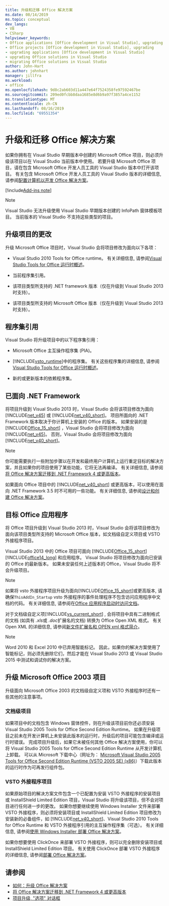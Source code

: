 ```yaml
---
title: 升级和迁移 Office 解决方案
ms.date: 08/14/2019
ms.topic: conceptual
dev_langs:
- VB
- CSharp
helpviewer_keywords:
- Office applications [Office development in Visual Studio], upgrading
- Office projects [Office development in Visual Studio], upgrading
- upgrading applications [Office development in Visual Studio]
- upgrading Office solutions in Visual Studio
- migrating Office solutions in Visual Studio
author: John-Hart
ms.author: johnhart
manager: jillfra
ms.workload:
- office
ms.openlocfilehash: 9d8c2ab603d11a447e64f7524358fe97592467be
ms.sourcegitcommit: 209ed0fcbb8daa1685e8d6b9a97f3857a4ce1152
ms.translationtype: MT
ms.contentlocale: zh-CN
ms.lasthandoff: 08/16/2019
ms.locfileid: "69551354"
---
```

# <a name="upgrade-and-migrate-office-solutions"></a>升级和迁移 Office 解决方案
  如果你拥有在 Visual Studio 早期版本中创建的 Microsoft Office 项目，则必须升级该项目以在 Visual Studio 当前版本中使用。 若要升级 Microsoft Office 项目，请在包含 Microsoft Office 开发人员工具的 Visual Studio 版本中打开该项目。 有关包含 Microsoft Office 开发人员工具的 Visual Studio 版本的详细信息, 请参阅[配置计算机以开发 Office 解决方案](../vsto/configuring-a-computer-to-develop-office-solutions.md)。

[!include[Add-ins note](includes/addinsnote.md)]

> [!NOTE]
> Visual Studio 无法升级使用 Visual Studio 早期版本创建的 InfoPath 窗体模板项目。 当前版本的 Visual Studio 不支持这些类型的项目。

## <a name="changes-to-upgraded-projects"></a>升级项目的更改
 升级 Microsoft Office 项目时，Visual Studio 会将项目修改为面向以下各项：

- Visual Studio 2010 Tools for Office runtime。 有关详细信息, 请参阅[Visual Studio Tools for Office 运行时概述](../vsto/visual-studio-tools-for-office-runtime-overview.md)。

- 当前程序集引用。

- 该项目类型所支持的 .NET framework 版本（仅在升级到 Visual Studio 2013 时支持）。

- 该项目类型所支持的 Microsoft Office 版本（仅在升级到 Visual Studio 2013 时支持）。

## <a name="assembly-references"></a>程序集引用
 Visual Studio 将升级项目中的以下程序集引用：

- Microsoft Office 主互操作程序集 (PIA)。

- [!INCLUDE[vsto_runtime](../vsto/includes/vsto-runtime-md.md)]中的程序集。 有关这些程序集的详细信息, 请参阅[Visual Studio Tools for Office 运行时概述](../vsto/visual-studio-tools-for-office-runtime-overview.md)。

- 新的或更新版本的依赖程序集。

## <a name="targeted-net-framework"></a>已面向 .NET Framework
 将项目升级到 Visual Studio 2013 时，Visual Studio 会将该项目修改为面向 [!INCLUDE[net_v45](../vsto/includes/net-v45-md.md)] 或 [!INCLUDE[net_v40_short](../sharepoint/includes/net-v40-short-md.md)]。 项目所面向的 .NET Framework 版本取决于你计算机上安装的 Office 的版本。 如果安装的是 [!INCLUDE[Office_15_short](../vsto/includes/office-15-short-md.md)] ，Visual Studio 会将项目修改为面向 [!INCLUDE[net_v45](../vsto/includes/net-v45-md.md)]。 否则，Visual Studio 会将项目修改为面向 [!INCLUDE[net_v40_short](../sharepoint/includes/net-v40-short-md.md)]。

> [!NOTE]
> 你可能需要执行一些附加步骤以在开发和最终用户计算机上运行重定目标的解决方案，并且如果你的项目使用了某些功能，它将无法再编译。 有关详细信息, 请参阅[将 Office 解决方案迁移到 .NET Framework 4 或更高版本](../vsto/migrating-office-solutions-to-the-dotnet-framework-4-or-later.md)。

 如果面向 Office 项目中的 [!INCLUDE[net_v40_short](../sharepoint/includes/net-v40-short-md.md)] 或更高版本，可以使用在面向 .NET Framework 3.5 时不可用的一些功能。 有关详细信息, 请参阅[设计和创建 Office 解决方案](../vsto/designing-and-creating-office-solutions.md)。

## <a name="targeted-office-application"></a>目标 Office 应用程序
 将 Office 项目升级到 Visual Studio 2013 时，Visual Studio 会将该项目修改为面向该项目类型所支持的 Microsoft Office 版本，如文档级自定义项目或 VSTO 外接程序项目。

 Visual Studio 2013 中的 Office 项目可面向 [!INCLUDE[Office_15_short](../vsto/includes/office-15-short-md.md)] [!INCLUDE[office14_long](../vsto/includes/office14-long-md.md)] 和应用程序。 Visual Studio 将项目修改为面向已安装的 Office 的最新版本。 如果未安装任何上述版本的 Office，Visual Studio 将不会升级项目。

> [!NOTE]
> 如果将 vsto 外接程序项目升级为面向[!INCLUDE[Office_15_short](../vsto/includes/office-15-short-md.md)]或更高版本, 请确保`ThisAddIn_Startup` vsto 外接程序的事件处理程序不包含访问应用程序中文档的代码。 有关详细信息, 请参阅在[Office 应用程序启动时访问文档](../vsto/programming-vsto-add-ins.md#AccessingDocuments)。

 对于文档级自定义项[!INCLUDE[vs_current_short](../sharepoint/includes/vs-current-short-md.md)] , 会将项目中具有二进制格式的文档 (如具有 *.xls*或 *.doc*扩展名的文档) 转换为 Office Open XML 格式。 有关 Open XML 的详细信息, 请参阅[新文件扩展名和 OPEN xml 格式简介](https://support.office.com/en-nz/article/Introduction-to-new-file-name-extensions-eca81dcb-5626-4e5b-8362-524d13ae4ec1)。

> [!NOTE]
> Word 2010 和 Excel 2010 中已弃用智能标记。 因此，如果你的解决方案使用了智能标记，则必须先删除它们，然后才能在 Visual Studio 2013 或 Visual Studio 2015 中测试和调试你的解决方案。

## <a name="upgrade-microsoft-office-2003-projects"></a>升级 Microsoft Office 2003 项目
 升级面向 Microsoft Office 2003 的文档级自定义项和 VSTO 外接程序时还有一些其他的注意事项。

### <a name="document-level-projects"></a>文档级项目
 如果项目中的文档包含 Windows 窗体控件，则在升级该项目前你还必须安装 Visual Studio 2005 Tools for Office Second Edition Runtime。 如果在升级项目之前未在开发计算机上未安装此版本的运行时，升级后的项目可能包含编译或运行时错误。 完成项目升级后，如果它未被任何其他 Office 解决方案使用，你可以将 Visual Studio 2005 Tools for Office Second Edition Runtime 从开发计算机上卸载。 可以从 Microsoft 下载中心（网址为： [Microsoft Visual Studio 2005 Tools for Office Second Edition Runtime (VSTO 2005 SE) (x86)](http://go.microsoft.com/fwlink/?linkid=49612)）下载此版本的运行时作为可再发行组件包。

### <a name="vsto-add-in-projects"></a>VSTO 外接程序项目
 如果原始项目的解决方案文件包含一个已配置为安装 VSTO 外接程序的安装项目或 InstallShield Limited Edition 项目，Visual Studio 将升级该项目，但不会对项目进行任何进一步的更改。 如果你想要继续使用 Windows Installer 文件来部署 VSTO 外接程序，则必须将安装项目或 InstallShield Limited Edition 项目修改为安装新的必备组件，如 [!INCLUDE[net_v40_short](../sharepoint/includes/net-v40-short-md.md)]、Visual Studio 2010 Tools for Office Runtime 和 VSTO 外接程序引用的主互操作程序集（可选）。 有关详细信息, 请参阅[使用 Windows Installer 部署 Office 解决方案](../vsto/deploying-an-office-solution-by-using-windows-installer.md)。

 如果你想要使用 ClickOnce 来部署 VSTO 外接程序，则可以完全删除安装项目或 InstallShield Limited Edition 项目。 有关使用 ClickOnce 部署 VSTO 外接程序的详细信息, 请参阅[部署 Office 解决方案](../vsto/deploying-an-office-solution.md)。

## <a name="see-also"></a>请参阅
- [如何：升级 Office 解决方案](https://msdn.microsoft.com/a269e539-b717-4680-a568-2152b070347e)
- [将 Office 解决方案迁移到 .NET Framework 4 或更高版本](../vsto/migrating-office-solutions-to-the-dotnet-framework-4-or-later.md)
- [项目升级, "选项" 对话框](../vsto/project-upgrade-options-dialog-box.md)
